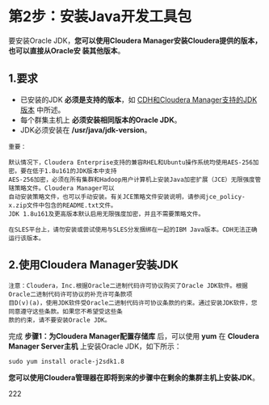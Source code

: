 第2步：安装Java开发工具包
================================================================================
要安装Oracle JDK，**您可以使用Cloudera Manager安装Cloudera提供的版本，也可以直接从Oracle安
装其他版本**。

## 1.要求
+ 已安装的JDK **必须是支持的版本**，如 [CDH和Cloudera Manager支持的JDK版本](https://www.cloudera.com/documentation/enterprise/release-notes/topics/rn_consolidated_pcm.html#pcm_jdk) 中所述。
+ 每个群集主机上 **必须安装相同版本的Oracle JDK**。
+ JDK必须安装在 **/usr/java/jdk-version**。

```
重要：

默认情况下，Cloudera Enterprise支持的兼容RHEL和Ubuntu操作系统均使用AES-256加密。要在低于1.8u161的JDK版本中支持
AES-256加密，必须在所有集群和Hadoop用户计算机上安装Java加密扩展（JCE）无限强度管辖策略文件。Cloudera Manager可以
自动安装策略文件，也可以手动安装。有关JCE策略文件安装说明，请参阅jce_policy-x.zip文件中包含的README.txt文件。
JDK 1.8u161及更高版本默认启用无限强度加密，并且不需要策略文件。

在SLES平台上，请勿安装或尝试使用与SLES分发捆绑在一起的IBM Java版本。CDH无法正确运行该版本。
```

## 2.使用Cloudera Manager安装JDK
```
注意：Cloudera，Inc.根据Oracle二进制代码许可协议购买了Oracle JDK软件。根据Oracle二进制代码许可协议的补充许可条款项
目D(v)(a)，使用JDK软件受Oracle二进制代码许可协议条款的约束。通过安装JDK软件，您同意遵守这些条款。如果您不希望受这些条
款的约束，请不要安装Oracle JDK。
```
完成 **步骤1：为Cloudera Manager配置存储库** 后，可以使用 **yum** 在 **Cloudera Manager
Server主机** 上安装Oracle JDK，如下所示：
```shell
sudo yum install oracle-j2sdk1.8
```
**您可以使用Cloudera管理器在即将到来的步骤中在剩余的集群主机上安装JDK**。



































222
